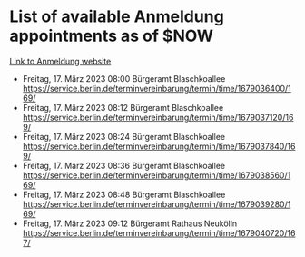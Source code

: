 # List of available Anmeldung appointments as of $NOW
[Link to Anmeldung website](https://service.berlin.de/terminvereinbarung/termin/tag.php?termin=1&anliegen[]=120686&dienstleisterlist=122210,122217,327316,122219,327312,122227,327314,122231,327346,122243,327348,122254,122252,329742,122260,329745,122262,329748,122271,327278,122273,327274,122277,327276,330436,122280,327294,122282,327290,122284,327292,122291,327270,122285,327266,122286,327264,122296,327268,150230,329760,122297,327286,122294,327284,122312,329763,122314,329775,122304,327330,122311,327334,122309,327332,317869,122281,327352,122279,329772,122283,122276,327324,122274,327326,122267,329766,122246,327318,122251,327320,122257,327322,122208,327298,122226,327300&herkunft=http%3A%2F%2Fservice.berlin.de%2Fdienstleistung%2F120686%2F)
- Freitag, 17. März 2023 08:00 Bürgeramt Blaschkoallee https://service.berlin.de/terminvereinbarung/termin/time/1679036400/169/
- Freitag, 17. März 2023 08:12 Bürgeramt Blaschkoallee https://service.berlin.de/terminvereinbarung/termin/time/1679037120/169/
- Freitag, 17. März 2023 08:24 Bürgeramt Blaschkoallee https://service.berlin.de/terminvereinbarung/termin/time/1679037840/169/
- Freitag, 17. März 2023 08:36 Bürgeramt Blaschkoallee https://service.berlin.de/terminvereinbarung/termin/time/1679038560/169/
- Freitag, 17. März 2023 08:48 Bürgeramt Blaschkoallee https://service.berlin.de/terminvereinbarung/termin/time/1679039280/169/
- Freitag, 17. März 2023 09:12 Bürgeramt Rathaus Neukölln https://service.berlin.de/terminvereinbarung/termin/time/1679040720/167/
